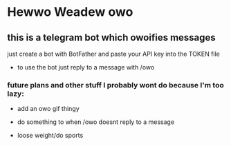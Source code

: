 # Hewwo Weadew owo

## this is a telegram bot which owoifies messages

just create a bot with BotFather and paste your API key into the TOKEN file

- to use the bot just reply to a message with /owo

### future plans and other stuff I probably wont do because I'm too lazy:

- add an owo gif thingy

- do something to when /owo doesnt reply to a message

- loose weight/do sports


